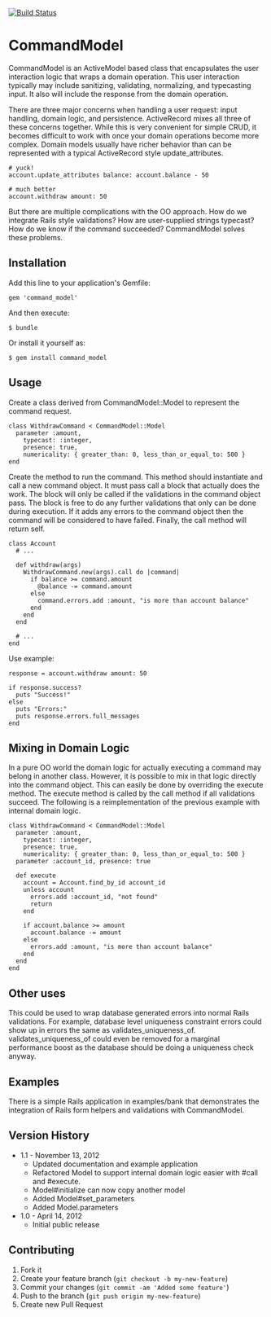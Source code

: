 [![Build Status](https://travis-ci.org/jackc/command_model.svg)](https://travis-ci.org/jackc/command_model)

# CommandModel

CommandModel is an ActiveModel based class that encapsulates the user
interaction logic that wraps a domain operation. This user interaction
typically may include sanitizing, validating, normalizing, and typecasting
input. It also will include the response from the domain operation.

There are three major concerns when handling a user request: input handling,
domain logic, and persistence. ActiveRecord mixes all three of these concerns
together. While this is very convenient for simple CRUD, it becomes difficult
to work with once your domain operations become more complex. Domain models
usually have richer behavior than can be represented with a typical
ActiveRecord style update_attributes.

    # yuck!
    account.update_attributes balance: account.balance - 50

    # much better
    account.withdraw amount: 50

But there are multiple complications with the OO approach. How do we integrate
Rails style validations? How are user-supplied strings typecast? How do we
know if the command succeeded? CommandModel solves these problems.

## Installation

Add this line to your application's Gemfile:

    gem 'command_model'

And then execute:

    $ bundle

Or install it yourself as:

    $ gem install command_model

## Usage

Create a class derived from CommandModel::Model to represent the command
request.

    class WithdrawCommand < CommandModel::Model
      parameter :amount,
        typecast: :integer,
        presence: true,
        numericality: { greater_than: 0, less_than_or_equal_to: 500 }
    end

Create the method to run the command. This method should instantiate and call a new command object. It must pass call
a block that actually does the work. The block will only be called if
the validations in the command object pass. The block is free to do
any further validations that only can be done during execution. If it adds
any errors to the command object then the command will be considered to have
failed. Finally, the call method will return self.

    class Account
      # ...

      def withdraw(args)
        WithdrawCommand.new(args).call do |command|
          if balance >= command.amount
            @balance -= command.amount
          else
            command.errors.add :amount, "is more than account balance"
          end
        end
      end

      # ...
    end

Use example:

    response = account.withdraw amount: 50

    if response.success?
      puts "Success!"
    else
      puts "Errors:"
      puts response.errors.full_messages
    end

## Mixing in Domain Logic

In a pure OO world the domain logic for actually executing a command may
belong in another class. However, it is possible to mix in that logic directly
into the command object. This can easily be done by overriding the execute
method. The execute method is called by the call method if all validations
succeed. The following is a reimplementation of the previous example with
internal domain logic.

    class WithdrawCommand < CommandModel::Model
      parameter :amount,
        typecast: :integer,
        presence: true,
        numericality: { greater_than: 0, less_than_or_equal_to: 500 }
      parameter :account_id, presence: true

      def execute
        account = Account.find_by_id account_id
        unless account
          errors.add :account_id, "not found"
          return
        end

        if account.balance >= amount
          account.balance -= amount
        else
          errors.add :amount, "is more than account balance"
        end
      end
    end

## Other uses

This could be used to wrap database generated errors into normal Rails
validations. For example, database level uniqueness constraint errors could
show up in errors the same as validates_uniqueness_of. validates_uniqueness_of
could even be removed for a marginal performance boost as the database should
be doing a uniqueness check anyway.

## Examples

There is a simple Rails application in examples/bank that demonstrates the
integration of Rails form helpers and validations with CommandModel.

## Version History

* 1.1 - November 13, 2012
    * Updated documentation and example application
    * Refactored Model to support internal domain logic easier with #call and #execute.
    * Model#initialize can now copy another model
    * Added Model#set_parameters
    * Added Model.parameters
* 1.0 - April 14, 2012
    * Initial public release

## Contributing

1. Fork it
2. Create your feature branch (`git checkout -b my-new-feature`)
3. Commit your changes (`git commit -am 'Added some feature'`)
4. Push to the branch (`git push origin my-new-feature`)
5. Create new Pull Request
